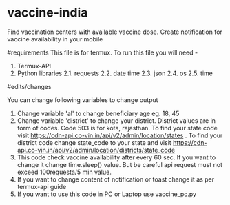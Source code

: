 # vaccine-india
Find vaccination centers with available vaccine dose. Create notification for vaccine availability in your mobile

#requirements 
This file is for termux. To run this file you will need -
1. Termux-API
2. Python libraries
2.1. requests
2.2. date time
2.3. json
2.4. os
2.5. time

#edits/changes

You can change following variables to change output
1. Change variable 'al' to change beneficiary age eg. 18, 45
2. Change variable 'district' to change your district. District values are in form of codes. Code 503 is for kota, rajasthan. To find your state code visit https://cdn-api.co-vin.in/api/v2/admin/location/states . To find your district code change state_code to your state and visit https://cdn-api.co-vin.in/api/v2/admin/location/districts/state_code
3. This code check vaccine availability after every 60 sec. If you want to change it change time.sleep() value. But be careful api request must not exceed 100requesta/5 min value. 
4. If you want to change content of notification or toast change it as per termux-api guide 
5. If you want to use this code in PC or Laptop use vaccine_pc.py 
